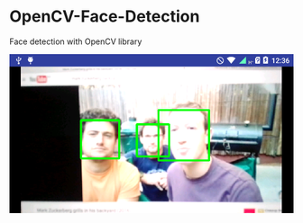 # OpenCV-Face-Detection
Face detection with OpenCV library
   
 <p align="center">
 <img src="Screenshot_2017-03-12-12-36-28.png">
 </p>

